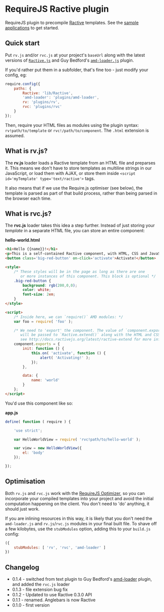 RequireJS Ractive plugin
==========================

RequireJS plugin to precompile [Ractive][1] templates. See the [sample applications][4] to get started.

Quick start
-----------

Put `rv.js` and/or `rvc.js` at your project's `baseUrl` along with the latest versions of [`Ractive.js`][1] and Guy Bedford's [`amd-loader.js`][2] plugin.

If you'd rather put them in a subfolder, that's fine too - just modify your config, eg:

```js
require.config({
	paths: {
		Ractive: 'lib/Ractive',
		'amd-loader': 'plugins/amd-loader',
		rv: 'plugins/rv',
		rvc: 'plugins/rvc'
	}
});
```

Then, require your HTML files as modules using the plugin syntax: `rv!path/to/template` or `rvc!/path/to/component`. The `.html` extension is assumed.


What is rv.js?
--------------

The **rv.js** loader loads a Ractive template from an HTML file and preparses it. This means we don't have to store templates as multiline strings in our JavaScript, or load them with AJAX, or store them inside `<script id='myTemplate' type='text/ractive'>` tags.

It also means that if we use the Require.js optimiser (see below), the template is parsed as part of that build process, rather than being parsed in the browser each time.


What is rvc.js?
---------------

The **rvc.js** loader takes this idea a step further. Instead of just storing your *template* in a separate HTML file, you can store an entire component:

**hello-world.html**

```html
<h1>Hello {{name}}!</h1>
<p>This is a self-contained Ractive component, with HTML, CSS and JavaScript.</p>
<button class='big-red-button' on-click='activate'>Activate!</button>

<style>
	/* These styles will be in the page as long as there are one
	   or more instances of this component. This block is optional */
	.big-red-button {
		background: rgb(200,0,0);
		color: white;
		font-size: 2em;
	}
</style>

<script>
	/* Inside here, we can `require()` AMD modules: */
	var foo = require( 'foo' );

	/* We need to 'export' the component. The value of `component.exports`
	   will be passed to `Ractive.extend()` along with the HTML and CSS -
	   see http://docs.ractivejs.org/latest/ractive-extend for more info */
	component.exports = {
		init: function () {
			this.on( 'activate', function () {
				alert( 'Activating!' );
			});
		},

		data: {
			name: 'world'
		}
	};
</script>
```

You'd use this component like so:

**app.js**

```js
define( function ( require ) {

	'use strict';

	var HelloWorldView = require( 'rvc!path/to/hello-world' );

	var view = new HelloWorldView({
		el: 'body'
	});

});
```


Optimisation
------------

Both `rv.js` and `rvc.js` work with the [RequireJS Optimizer][3], so you can incorporate your compiled templates into your project and avoid the initial computation happening on the client. You don't need to 'do' anything, it should just work.

If you are inlining resources in this way, it is likely that you don't need the `amd-loader.js` and `rv.js`/`rvc.js` modules in your final built file. To shave off a few kilobytes, use the `stubModules` option, adding this to your `build.js` config:

```js
({
	stubModules: [ 'rv', 'rvc', 'amd-loader' ]
})
```


Changelog
---------

* 0.1.4 - switched from text plugin to Guy Bedford's [amd-loader][2] plugin, and added the `rvc.js` loader
* 0.1.3 - file extension bug fix
* 0.1.2 - Updated to use Ractive 0.3.0 API
* 0.1.1 - renamed. Anglebars is now Ractive
* 0.1.0 - first version


[1]: https://github.com/RactiveJS/Ractive
[2]: https://github.com/guybedford/amd-loader
[3]: http://requirejs.org/docs/optimization.html
[4]: https://github.com/RactiveJS/requirejs-ractive/tree/master/sample
